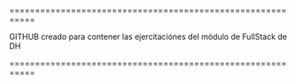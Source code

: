 ===========================================================

GITHUB creado para contener las ejercitaciónes del módulo de FullStack de DH

===========================================================